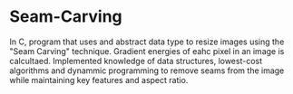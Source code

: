 # Seam-Carving
In C, program that uses and abstract data type to resize images using the "Seam Carving" technique. Gradient energies of eahc pixel in an image is calcultaed. Implemented knowledge of data structures, lowest-cost algorithms and dynammic programming to remove seams from the image while maintaining key features and aspect ratio. 
